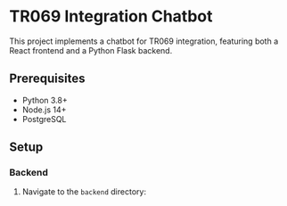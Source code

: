 # TR069 Integration Chatbot

This project implements a chatbot for TR069 integration, featuring both a React frontend and a Python Flask backend.

## Prerequisites

- Python 3.8+
- Node.js 14+
- PostgreSQL

## Setup

### Backend

1. Navigate to the `backend` directory: